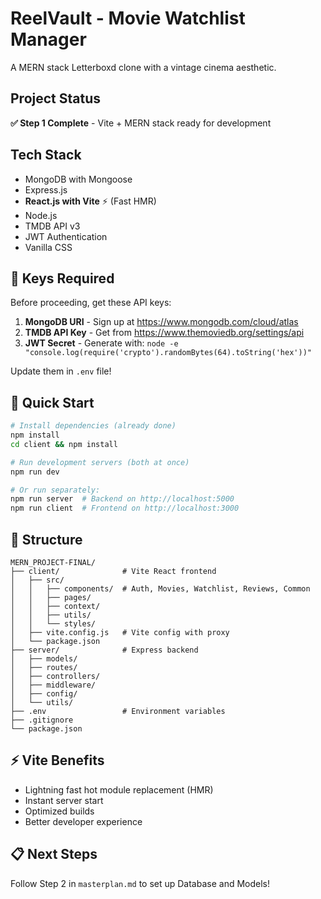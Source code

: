 # ReelVault - Movie Watchlist Manager

A MERN stack Letterboxd clone with a vintage cinema aesthetic.

## Project Status

**✅ Step 1 Complete** - Vite + MERN stack ready for development

## Tech Stack

- MongoDB with Mongoose
- Express.js
- **React.js with Vite** ⚡ (Fast HMR)
- Node.js
- TMDB API v3
- JWT Authentication
- Vanilla CSS

## 🔑 Keys Required

Before proceeding, get these API keys:

1. **MongoDB URI** - Sign up at https://www.mongodb.com/cloud/atlas
2. **TMDB API Key** - Get from https://www.themoviedb.org/settings/api
3. **JWT Secret** - Generate with: `node -e "console.log(require('crypto').randomBytes(64).toString('hex'))"`

Update them in `.env` file!

## 🚀 Quick Start

```bash
# Install dependencies (already done)
npm install
cd client && npm install

# Run development servers (both at once)
npm run dev

# Or run separately:
npm run server  # Backend on http://localhost:5000
npm run client  # Frontend on http://localhost:3000
```

## 📁 Structure

```
MERN_PROJECT-FINAL/
├── client/              # Vite React frontend
│   ├── src/
│   │   ├── components/  # Auth, Movies, Watchlist, Reviews, Common
│   │   ├── pages/
│   │   ├── context/
│   │   ├── utils/
│   │   └── styles/
│   ├── vite.config.js   # Vite config with proxy
│   └── package.json
├── server/              # Express backend
│   ├── models/
│   ├── routes/
│   ├── controllers/
│   ├── middleware/
│   ├── config/
│   └── utils/
├── .env                 # Environment variables
├── .gitignore
└── package.json
```

## ⚡ Vite Benefits

- Lightning fast hot module replacement (HMR)
- Instant server start
- Optimized builds
- Better developer experience

## 📋 Next Steps

Follow Step 2 in `masterplan.md` to set up Database and Models!
